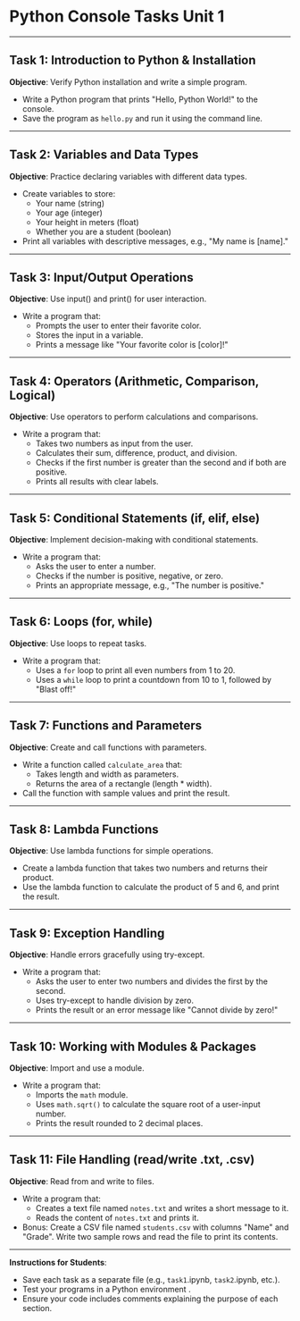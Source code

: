 # Python Console Tasks Unit 1

---

## Task 1: Introduction to Python & Installation

**Objective**: Verify Python installation and write a simple program.

- Write a Python program that prints "Hello, Python World!" to the console.
- Save the program as `hello.py` and run it using the command line.

---

## Task 2: Variables and Data Types

**Objective**: Practice declaring variables with different data types.

- Create variables to store:
  - Your name (string)
  - Your age (integer)
  - Your height in meters (float)
  - Whether you are a student (boolean)
- Print all variables with descriptive messages, e.g., "My name is \[name\]."

---

## Task 3: Input/Output Operations

**Objective**: Use input() and print() for user interaction.

- Write a program that:
  - Prompts the user to enter their favorite color.
  - Stores the input in a variable.
  - Prints a message like "Your favorite color is \[color\]!"

---

## Task 4: Operators (Arithmetic, Comparison, Logical)

**Objective**: Use operators to perform calculations and comparisons.

- Write a program that:
  - Takes two numbers as input from the user.
  - Calculates their sum, difference, product, and division.
  - Checks if the first number is greater than the second and if both are positive.
  - Prints all results with clear labels.

---

## Task 5: Conditional Statements (if, elif, else)

**Objective**: Implement decision-making with conditional statements.

- Write a program that:
  - Asks the user to enter a number.
  - Checks if the number is positive, negative, or zero.
  - Prints an appropriate message, e.g., "The number is positive."

---

## Task 6: Loops (for, while)

**Objective**: Use loops to repeat tasks.

- Write a program that:
  - Uses a `for` loop to print all even numbers from 1 to 20.
  - Uses a `while` loop to print a countdown from 10 to 1, followed by "Blast off!"

---

## Task 7: Functions and Parameters

**Objective**: Create and call functions with parameters.

- Write a function called `calculate_area` that:
  - Takes length and width as parameters.
  - Returns the area of a rectangle (length \* width).
- Call the function with sample values and print the result.

---

## Task 8: Lambda Functions

**Objective**: Use lambda functions for simple operations.

- Create a lambda function that takes two numbers and returns their product.
- Use the lambda function to calculate the product of 5 and 6, and print the result.

---

## Task 9: Exception Handling

**Objective**: Handle errors gracefully using try-except.

- Write a program that:
  - Asks the user to enter two numbers and divides the first by the second.
  - Uses try-except to handle division by zero.
  - Prints the result or an error message like "Cannot divide by zero!"

---

## Task 10: Working with Modules & Packages

**Objective**: Import and use a module.

- Write a program that:
  - Imports the `math` module.
  - Uses `math.sqrt()` to calculate the square root of a user-input number.
  - Prints the result rounded to 2 decimal places.

---

## Task 11: File Handling (read/write .txt, .csv)

**Objective**: Read from and write to files.

- Write a program that:
  - Creates a text file named `notes.txt` and writes a short message to it.
  - Reads the content of `notes.txt` and prints it.
- Bonus: Create a CSV file named `students.csv` with columns "Name" and "Grade". Write two sample rows and read the file to print its contents.

---

**Instructions for Students**:

- Save each task as a separate file (e.g., `task1`.ipynb, `task2`.ipynb, etc.).
- Test your programs in a Python environment .
- Ensure your code includes comments explaining the purpose of each section.
